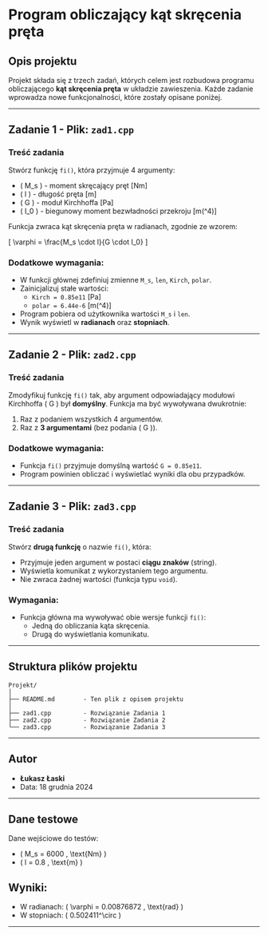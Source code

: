 # Program obliczający kąt skręcenia pręta

## Opis projektu

Projekt składa się z trzech zadań, których celem jest rozbudowa programu obliczającego **kąt skręcenia pręta** w układzie zawieszenia. Każde zadanie wprowadza nowe funkcjonalności, które zostały opisane poniżej.

---

## Zadanie 1 - Plik: `zad1.cpp`

### Treść zadania

Stwórz funkcję `fi()`, która przyjmuje 4 argumenty:
- \( M_s \) - moment skręcający pręt [Nm]
- \( l \) - długość pręta [m]
- \( G \) - moduł Kirchhoffa [Pa]
- \( I_0 \) - biegunowy moment bezwładności przekroju [m\(^4\)]

Funkcja zwraca kąt skręcenia pręta w radianach, zgodnie ze wzorem:

\[
\varphi = \frac{M_s \cdot l}{G \cdot I_0}
\]

### Dodatkowe wymagania:
- W funkcji głównej zdefiniuj zmienne `M_s`, `len`, `Kirch`, `polar`.
- Zainicjalizuj stałe wartości:
  - `Kirch = 0.85e11` [Pa]
  - `polar = 6.44e-6` [m\(^4\)]
- Program pobiera od użytkownika wartości `M_s` i `len`.
- Wynik wyświetl w **radianach** oraz **stopniach**.

---

## Zadanie 2 - Plik: `zad2.cpp`

### Treść zadania

Zmodyfikuj funkcję `fi()` tak, aby argument odpowiadający modułowi Kirchhoffa \( G \) był **domyślny**. Funkcja ma być wywoływana dwukrotnie:
1. Raz z podaniem wszystkich 4 argumentów.
2. Raz z **3 argumentami** (bez podania \( G \)).

### Dodatkowe wymagania:
- Funkcja `fi()` przyjmuje domyślną wartość `G = 0.85e11`.
- Program powinien obliczać i wyświetlać wyniki dla obu przypadków.

---

## Zadanie 3 - Plik: `zad3.cpp`

### Treść zadania

Stwórz **drugą funkcję** o nazwie `fi()`, która:
- Przyjmuje jeden argument w postaci **ciągu znaków** (string).
- Wyświetla komunikat z wykorzystaniem tego argumentu.
- Nie zwraca żadnej wartości (funkcja typu `void`).

### Wymagania:
- Funkcja główna ma wywoływać obie wersje funkcji `fi()`:
  - Jedną do obliczania kąta skręcenia.
  - Drugą do wyświetlania komunikatu.

---

## Struktura plików projektu

```
Projekt/
│
├── README.md        - Ten plik z opisem projektu
│
├── zad1.cpp         - Rozwiązanie Zadania 1
├── zad2.cpp         - Rozwiązanie Zadania 2
└── zad3.cpp         - Rozwiązanie Zadania 3
```

---

## Autor

- **Łukasz Łaski**
- Data: 18 grudnia 2024
---

## Dane testowe

Dane wejściowe do testów:
- \( M_s = 6000 \, \text{Nm} \)
- \( l = 0.8 \, \text{m} \)

## Wyniki:
- W radianach: \( \varphi = 0.00876872 \, \text{rad} \)
- W stopniach: \( 0.502411^\circ \)

---
